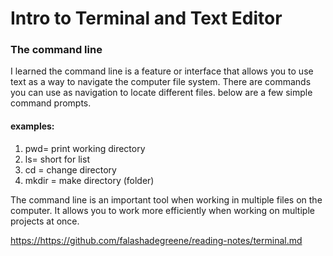 # **Intro to Terminal and Text Editor**

### The command line

I learned the command line is a feature or interface that allows you to use text as a way to navigate the computer file system. There are commands you can use as navigation to locate different files. below are a few simple command prompts.

#### examples:

1. pwd= print working directory 
2. ls= short for list
3. cd = change directory 
4. mkdir = make directory (folder)

The command line is an important tool when working in multiple files on the computer. It allows you to work more efficiently when working on multiple projects at once. 

<https://https://github.com/falashadegreene/reading-notes/terminal.md>
